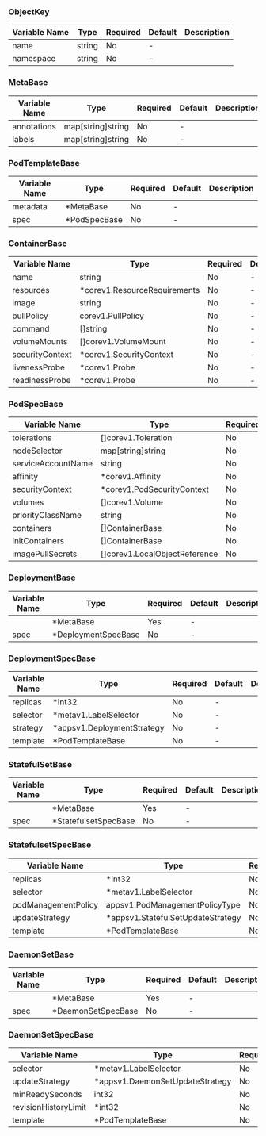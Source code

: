 ### ObjectKey
| Variable Name | Type | Required | Default | Description |
|---|---|---|---|---|
| name | string | No | - |  |
| namespace | string | No | - |  |
### MetaBase
| Variable Name | Type | Required | Default | Description |
|---|---|---|---|---|
| annotations | map[string]string | No | - |  |
| labels | map[string]string | No | - |  |
### PodTemplateBase
| Variable Name | Type | Required | Default | Description |
|---|---|---|---|---|
| metadata | *MetaBase | No | - |  |
| spec | *PodSpecBase | No | - |  |
### ContainerBase
| Variable Name | Type | Required | Default | Description |
|---|---|---|---|---|
| name | string | No | - |  |
| resources | *corev1.ResourceRequirements | No | - |  |
| image | string | No | - |  |
| pullPolicy | corev1.PullPolicy | No | - |  |
| command | []string | No | - |  |
| volumeMounts | []corev1.VolumeMount | No | - |  |
| securityContext | *corev1.SecurityContext | No | - |  |
| livenessProbe | *corev1.Probe | No | - |  |
| readinessProbe | *corev1.Probe | No | - |  |
### PodSpecBase
| Variable Name | Type | Required | Default | Description |
|---|---|---|---|---|
| tolerations | []corev1.Toleration | No | - |  |
| nodeSelector | map[string]string | No | - |  |
| serviceAccountName | string | No | - |  |
| affinity | *corev1.Affinity | No | - |  |
| securityContext | *corev1.PodSecurityContext | No | - |  |
| volumes | []corev1.Volume | No | - |  |
| priorityClassName | string | No | - |  |
| containers | []ContainerBase | No | - |  |
| initContainers | []ContainerBase | No | - |  |
| imagePullSecrets | []corev1.LocalObjectReference | No | - |  |
### DeploymentBase
| Variable Name | Type | Required | Default | Description |
|---|---|---|---|---|
|  | *MetaBase | Yes | - |  |
| spec | *DeploymentSpecBase | No | - |  |
### DeploymentSpecBase
| Variable Name | Type | Required | Default | Description |
|---|---|---|---|---|
| replicas | *int32 | No | - |  |
| selector | *metav1.LabelSelector | No | - |  |
| strategy | *appsv1.DeploymentStrategy | No | - |  |
| template | *PodTemplateBase | No | - |  |
### StatefulSetBase
| Variable Name | Type | Required | Default | Description |
|---|---|---|---|---|
|  | *MetaBase | Yes | - |  |
| spec | *StatefulsetSpecBase | No | - |  |
### StatefulsetSpecBase
| Variable Name | Type | Required | Default | Description |
|---|---|---|---|---|
| replicas | *int32 | No | - |  |
| selector | *metav1.LabelSelector | No | - |  |
| podManagementPolicy | appsv1.PodManagementPolicyType | No | - |  |
| updateStrategy | *appsv1.StatefulSetUpdateStrategy | No | - |  |
| template | *PodTemplateBase | No | - |  |
### DaemonSetBase
| Variable Name | Type | Required | Default | Description |
|---|---|---|---|---|
|  | *MetaBase | Yes | - |  |
| spec | *DaemonSetSpecBase | No | - |  |
### DaemonSetSpecBase
| Variable Name | Type | Required | Default | Description |
|---|---|---|---|---|
| selector | *metav1.LabelSelector | No | - |  |
| updateStrategy | *appsv1.DaemonSetUpdateStrategy | No | - |  |
| minReadySeconds | int32 | No | - |  |
| revisionHistoryLimit | *int32 | No | - |  |
| template | *PodTemplateBase | No | - |  |

